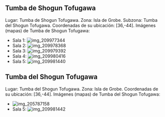 ## Tumba de Shogun Tofugawa
Lugar: Tumba de Shogun Tofugawa.
Zona: Isla de Grobe.
Subzona: Tumba del Shogun Tofugawa.
Coordenadas de su ubicación: [36,-44].
Imágenes (mapas) de Tumba de Shogun Tofugawa:
- Sala 1: ![img_209977344](https://media.discordapp.net/attachments/1115311447145193482/1115349726846529717/209977344.jpg)
- Sala 2: ![img_209978368](https://media.discordapp.net/attachments/1115311447145193482/1115349728113213450/209978368.jpg)
- Sala 3: ![img_209979392](https://media.discordapp.net/attachments/1115311447145193482/1115349729602187326/209979392.jpg)
- Sala 4: ![img_209980416](https://media.discordapp.net/attachments/1115311447145193482/1115349731305078885/209980416.jpg)
- Sala 5: ![img_209981440](https://media.discordapp.net/attachments/1115311447145193482/1115349751555166351/209981440.jpg)

## Tumba del Shogun Tofugawa
Lugar: Tumba del Shogun Tofugawa.
Zona: Isla de Grobe.
Coordenadas de su ubicación: [36,-44].
Imágenes (mapas) de Tumba del Shogun Tofugawa:
- ![img_205787158](https://media.discordapp.net/attachments/1115311447145193482/1115348027553624124/205787158.jpg)
- Sala 5: ![img_209981442](https://media.discordapp.net/attachments/1115311447145193482/1115349757414625340/209981442.jpg)